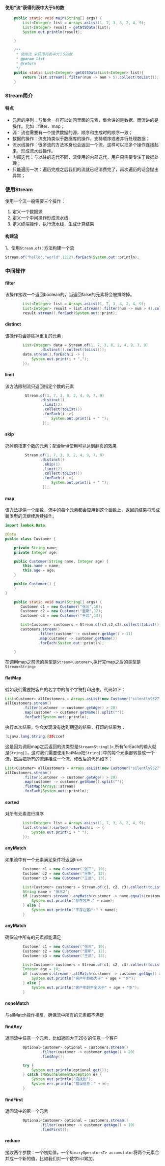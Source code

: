 #### 使用"流"获得列表中大于5的数

~~~java
    public static void main(String[] args) {
        List<Integer> list = Arrays.asList(1, 7, 3, 8, 2, 4, 9);
        List<Integer> result = getGt5Data(list);
        System.out.println(result);

    }

    /**
     * 使用流 来获得列表中大于5的数
     * @param list
     * @return
     */
    public static List<Integer> getGt5Data(List<Integer> list){
        return list.stream().filter(num -> num > 5).collect(toList());
    }
~~~

### Stream简介

#### 特点

- 元素的序列：与集合一样可以访问里面的元素，集合讲的是数据，而流讲的是操作。比如：filter、map；
- 源：流也需要有一个提供数据的源，顺序和生成时的顺序一致；
- 数据的操作：流支持类似于数据库的操作，支持顺序或者并行处理数据；
- 流水线操作：很多流的方法本身也会返回一个流，这样可以把多个操作连接起来，形成流水线操作。
- 内部迭代：与以往的迭代不同，流使用的内部迭代，用户只需要专注于数据处理；
- 只能遍历一次：遍历完成之后我们的流就已经消费完了，再次遍历的话会抛出异常；

### 使用Stream

使用一个流一般需要三个操作：

1. 定义一个数据源
2. 定义一个中间操作形成流水线
3. 定义终端操作，执行流水线，生成计算结果

#### 构建流

1、使用`Stream.of()`方法构建一个流

~~~java
Stream.of("hello","world",1212).forEach(System.out::println);
~~~

### 中间操作

#### filter

该操作接收一个返回boolean的，当返回false的元素将会被排除掉。

~~~java
        List<Integer> list = Arrays.asList(1, 7, 3, 8, 2, 4, 9);
        List<Integer> result = list.stream().filter(num -> num > 4).collect(toList());
        result.stream().forEach(System.out::print);
~~~

#### distinct

该操作将会排除掉重复的元素

~~~java
        List<Integer> data = Stream.of(1, 7, 3, 8, 2, 4, 9, 7, 9)
                .distinct().collect(toList());
        data.stream().forEach(i -> {
            System.out.print(i + ",");
        });
~~~

#### limit

该方法限制流只返回指定个数的元素

~~~java
         Stream.of(1, 7, 3, 8, 2, 4, 9, 7, 9)
                .distinct()
                 .limit(2)
                 .collect(toList())
                 .forEach(i ->{
                     System.out.print(i + " ");
                 });
~~~

#### skip

扔掉前指定个数的元素；配合limit使用可以达到翻页的效果

~~~java
         Stream.of(1, 7, 3, 8, 2, 4, 9, 7, 9)
                .distinct()
                 .skip(1)
                 .limit(2)
                 .collect(toList())
                 .forEach(i ->{
                     System.out.print(i + " ");
                 });
~~~

#### map

该方法提供一个函数，流中的每个元素都会应用到这个函数上，返回的结果将形成新类型的流继续后续操作。

~~~java
import lombok.Data;

@Data
public class Customer {

    private String name;
    private Integer age;

    public Customer(String name, Integer age) {
        this.name = name;
        this.age = age;
    }

    public Customer() {
    }
}

~~~

~~~java
    public static void main(String[] args) {
       Customer c1 = new Customer("张三",10);
       Customer c2 = new Customer("里斯",12);
       Customer c3 = new Customer("王武",13);

       List<Customer> customers = Stream.of(c1,c2,c3).collect(toList());
       customers.stream()
               .filter(customer -> customer.getAge() > 11)
               .map(customer -> customer.getName())
               .forEach(System.out::println);

    }
~~~

在调用map之前流的类型是`Stream<Customer>`,执行完map之后的类型是`Stream<String>`

#### flatMap

假如我们需要把客户的名字中的每个字符打印出来，代码如下：

~~~java
List<Customer> allCustomers = Arrays.asList(new Customer("silently9527", 30));
allCustomers.stream()
        .filter(customer -> customer.getAge() > 20)
        .map(customer -> customer.getName().split(""))
        .forEach(System.out::println);
~~~

执行本次结果，你会发现没有达到期望的结果，打印的结果为：

~~~java
[Ljava.lang.String;@38cccef
~~~

这是因为调用map之后返回的流类型是`Stream<String[]>`,所有forEach的输入就是`String[]`，这时我们需要使用flatMap把`String[]`中的每个元素都转换成一个流，然后把所有的流连接成一个流，修改后的代码如下：

~~~java
List<Customer> allCustomers = Arrays.asList(new Customer("silently9527", 30));
allCustomers.stream()
        .filter(customer -> customer.getAge() > 20)
        .map(customer -> customer.getName().split(""))
        .flatMap(Arrays::stream)
        .forEach(System.out::println);
~~~

#### sorted

对所有元素进行排序

~~~java
        List<Integer> list = Arrays.asList(1, 7, 3, 8, 2, 4, 9);
        list.stream().sorted().forEach(i -> {
            System.out.print(i + " ");
        });
~~~

#### anyMatch

如果流中有一个元素满足条件将返回true

~~~java
        Customer c1 = new Customer("张三", 10);
        Customer c2 = new Customer("里斯", 12);
        Customer c3 = new Customer("王武", 13);

        List<Customer> customers = Stream.of(c1, c2, c3).collect(toList());
        String name = "张三2";
        if (customers.stream().anyMatch(customer -> name.equals(customer.getName()))) {
            System.out.println("存在客户:" + name);
        } else {
            System.out.println("不存在客户:" + name);
        }
~~~

#### anyMatch

确保流中所有的元素都能满足

~~~java
        Customer c1 = new Customer("张三", 10);
        Customer c2 = new Customer("里斯", 12);
        Customer c3 = new Customer("王武", 13);

        List<Customer> customers = Stream.of(c1, c2, c3).collect(toList());
        Integer age = 10;
        if (customers.stream().allMatch(customer -> customer.getAge() > age)) {
            System.out.println("客户年龄都大于" + age + "岁");
        } else {
            System.out.println("客户年龄不全大于" + age + "岁");
        }
~~~

#### noneMatch

与allMatch操作相反，确保流中所有的元素都不满足

#### findAny

返回流中任意一个元素，比如返回大于20岁的任意一个客户

~~~java
        Optional<Customer> optional = customers.stream()
                .filter(customer -> customer.getAge() > 20)
                .findAny();

        try {
            System.out.println(optional.get());
        } catch (NoSuchElementException e) {
            System.out.println("没找到");
            System.err.println("错误信息：" + e);
        }
~~~

#### findFirst

返回流中的第一个元素

~~~java
        Optional<Customer> optional = customers.stream()
                .filter(customer -> customer.getAge() > 10)
                .findFirst();
~~~

#### reduce

接收两个参数：一个初始值，一个`BinaryOperator<T> accumulator`将两个元素合并成一个新的值，比如我们对一个数字list累加。

